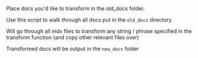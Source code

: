 Place docs you'd like to transform in the old_docs folder.

Use this script to walk through all docs put in the `old_docs` directory

Will go through all mdx files to transform any string / phrase specified in the transform function (and copy other relevant files over)

Transformed docs will be output in the `new_docs` folder
